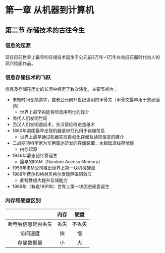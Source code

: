 # 第一章 从机器到计算机

## 第二节 存储技术的古往今生

### 信息的起源

现存目前世界上最早的存储技术诞生于公元前3万年~1万年左右旧石器时代古人的洞穴绘画作品。

### 信息存储技术的飞跃

信息及存储在历史的长河中经历了数次演化，主要节点为：

- 未知时间仓颉造字，或者公元前17世纪发明的甲骨文（甲骨文最早用于祭祀活动）
    + 世界上最早的能将信息序列化的媒介
- 商代人们发明竹简
- 西汉人们发明造纸术，东汉蔡伦改进造纸术
- 1880年美国最早出现机器纸带打孔用于存储信息
    + 世界上最早通过机器实现自动化存储及读取信息的媒介
- 二战期间科学家为军用雷达研发的存储装置，水银延迟线存储器
    + 内存起源
- 1946年静态记忆管诞生
    + 最早的RAM（Random Access Memory）
- 1956年IBM公司推出世界上第一块机械硬盘
- 1988年费尔和格林贝格尔发现巨磁阻效应
    + 此特性极大提升存储能力
- 1989年（有说1991年）世界上第一块固态硬盘诞生

### 内存和硬盘区别

|  | 内存 | 硬盘
| :---: | :---: | :---: |
| 断电后信息是否丢失 | 丢失 | 不丢失 |
| 访问速度 | 快 | 慢 |
| 存储数据量 | 小 | 大 |
